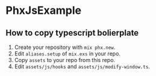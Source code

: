 # PhxJsExample

## How to copy typescript bolierplate

1. Create your repository with `mix phx.new`.
2. Edit `aliases.setup` of `mix.exs` in your repo.
3. Copy `assets` to your repo from this repo.
4. Edit `assets/js/hooks` and `assets/js/modify-window.ts`.
